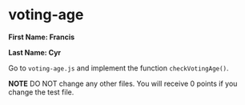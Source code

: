 # voting-age

**First Name: Francis**

**Last Name: Cyr**

Go to `voting-age.js` and implement the function `checkVotingAge()`. 

**NOTE** DO NOT change any other files. You will receive 0 points if you change the test file.
